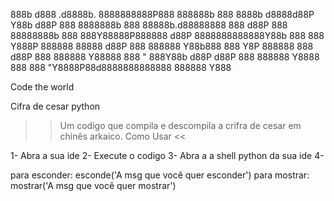 
888b     d888 .d8888b. 8888888888P888    888888b    888
8888b   d8888d88P  Y88b      d88P 888    8888888b   888
88888b.d88888888    888     d88P  888    88888888b  888
888Y88888P888888           d88P   8888888888888Y88b 888
888 Y888P 888888  88888   d88P    888    888888 Y88b888
888  Y8P  888888    888  d88P     888    888888  Y88888
888   "   888Y88b  d88P d88P      888    888888   Y8888
888       888 "Y8888P88d8888888888888    888888    Y888

Code the world

Cifra de cesar python
>> Um codigo que compila e descompila a crifra de cesar em chinês arkaico.
>> Como Usar <<

1- Abra a sua ide
2- Execute o codigo
3- Abra a a shell python da sua ide
4-

para esconder: esconde('A msg que você quer esconder')
para mostrar: mostrar('A msg que você quer mostrar')

